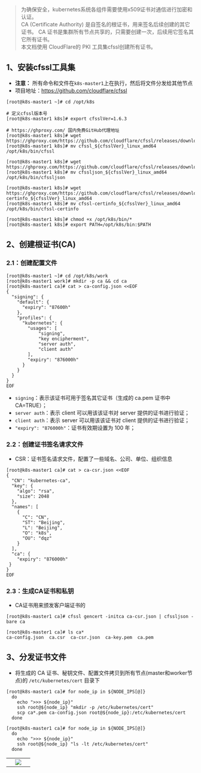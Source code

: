> 为确保安全，kubernetes系统各组件需要使用x509证书对通信进行加密和认证。<br>
> CA (Certificate Authority) 是自签名的根证书，用来签名后续创建的其它证书。
CA 证书是集群所有节点共享的，只需要创建一次，后续用它签名其它所有证书。<br>
本文档使用 CloudFlare的 PKI 工具集cfssl创建所有证书。

## 1、安装cfssl工具集
- **注意：** 所有命令和文件在`k8s-master1`上在执行，然后将文件分发给其他节点
- 项目地址：https://github.com/cloudflare/cfssl

```shell
[root@k8s-master1 ~]# cd /opt/k8s

# 定义cfssl版本号
[root@k8s-master1 k8s]# export cfsslVer=1.6.3

# https://ghproxy.com/ 国内免费GitHub代理地址
[root@k8s-master1 k8s]# wget https://ghproxy.com/https://github.com/cloudflare/cfssl/releases/download/v${cfsslVer}/cfssl_${cfsslVer}_linux_amd64
[root@k8s-master1 k8s]# mv cfssl_${cfsslVer}_linux_amd64 /opt/k8s/bin/cfssl

[root@k8s-master1 k8s]# wget https://ghproxy.com/https://github.com/cloudflare/cfssl/releases/download/v${cfsslVer}/cfssljson_${cfsslVer}_linux_amd64
[root@k8s-master1 k8s]# mv cfssljson_${cfsslVer}_linux_amd64 /opt/k8s/bin/cfssljson

[root@k8s-master1 k8s]# wget https://ghproxy.com/https://github.com/cloudflare/cfssl/releases/download/v${cfsslVer}/cfssl-certinfo_${cfsslVer}_linux_amd64 
[root@k8s-master1 k8s]# mv cfssl-certinfo_${cfsslVer}_linux_amd64 /opt/k8s/bin/cfssl-certinfo

[root@k8s-master1 k8s]# chmod +x /opt/k8s/bin/*
[root@k8s-master1 k8s]# export PATH=/opt/k8s/bin:$PATH
```

## 2、创建根证书(CA)
### 2.1：创建配置文件
```shell
[root@k8s-master1 ~]# cd /opt/k8s/work
[root@k8s-master1 work]# mkdir -p ca && cd ca
[root@k8s-master1 ca]# cat > ca-config.json <<EOF
{
  "signing": {
    "default": {
      "expiry": "87600h"
    },
    "profiles": {
      "kubernetes": {
        "usages": [
            "signing",
            "key encipherment",
            "server auth",
            "client auth"
        ],
        "expiry": "876000h"
      }
    }
  }
}
EOF
```
- `signing`：表示该证书可用于签名其它证书（生成的 ca.pem 证书中 CA=TRUE）；
- `server auth`：表示 client 可以用该该证书对 server 提供的证书进行验证；
- `client auth`：表示 server 可以用该该证书对 client 提供的证书进行验证；
- `"expiry": "876000h"`：证书有效期设置为 100 年；


### 2.2：创建证书签名请求文件
- CSR：证书签名请求文件，配置了一些域名、公司、单位、组织信息
```shell
[root@k8s-master1 ca]# cat > ca-csr.json <<EOF
{
  "CN": "kubernetes-ca",
  "key": {
    "algo": "rsa",
    "size": 2048
  },
  "names": [
    {
      "C": "CN",
      "ST": "Beijing",
      "L": "Beijing",
      "O": "k8s",
      "OU": "dqz"
    }
  ],
  "ca": {
    "expiry": "876000h"
 }
}
EOF
```

### 2.3：生成CA证书和私钥
- CA证书用来颁发客户端证书的
```shell
[root@k8s-master1 ca]# cfssl gencert -initca ca-csr.json | cfssljson -bare ca

[root@k8s-master1 ca]# ls ca*
ca-config.json  ca.csr  ca-csr.json  ca-key.pem  ca.pem
```

## 3、分发证书文件
- 将生成的 CA 证书、秘钥文件、配置文件拷贝到所有节点(master和worker节点)的 `/etc/kubernetes/cert` 目录下
```shell
[root@k8s-master1 ca]# for node_ip in ${NODE_IPS[@]}
  do
    echo ">>> ${node_ip}"
    ssh root@${node_ip} "mkdir -p /etc/kubernetes/cert"
    scp ca*.pem ca-config.json root@${node_ip}:/etc/kubernetes/cert
  done
  
[root@k8s-master1 ca]# for node_ip in ${NODE_IPS[@]}
  do
    echo ">>> ${node_ip}"
    ssh root@${node_ip} "ls -lt /etc/kubernetes/cert"
  done
```
<table>
    <tr>
        <td width="50%" align="center"><img src="https://user-images.githubusercontent.com/42825450/224258390-ccd4ec66-0a47-48c2-9bf3-ed808510ad49.png"></td>
    </tr>
</table>




